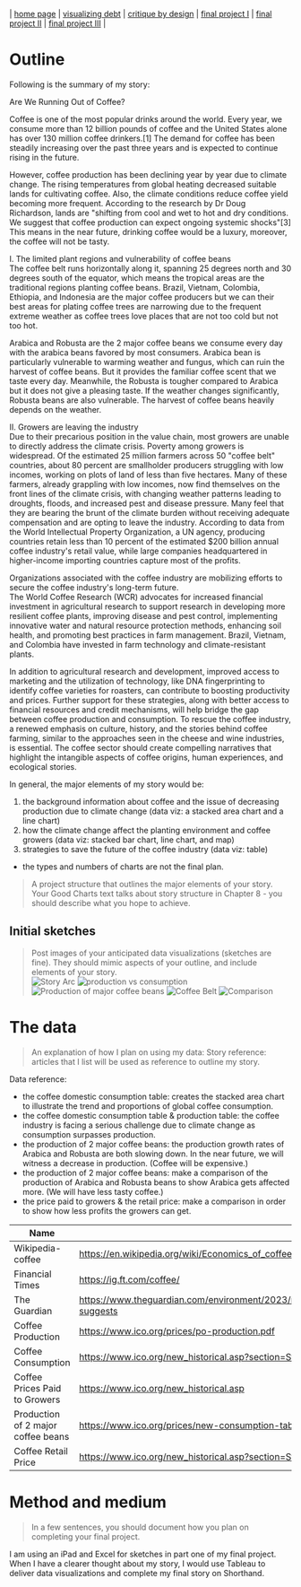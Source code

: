 | [home page](https://cmustudent.github.io/tswd-portfolio-templates/) | [visualizing debt](visualizing-government-debt) | [critique by design](critique-by-design) | [final project I](final-project-part-one) | [final project II](final-project-part-two) | [final project III](final-project-part-three) |

# Outline
Following is the summary of my story:  

Are We Running Out of Coffee?  

Coffee is one of the most popular drinks around the world. Every year, we consume more than 12 billion pounds of coffee and the United States alone has over 130 million coffee drinkers.[1] The demand for coffee has been steadily increasing over the past three years and is expected to continue rising in the future. 

However, coffee production has been declining year by year due to climate change. The rising temperatures from global heating decreased suitable lands for cultivating coffee. Also, the climate conditions reduce coffee yield becoming more frequent. According to the research by Dr Doug Richardson, lands are "shifting from cool and wet to hot and dry conditions. We suggest that coffee production can expect ongoing systemic shocks"[3] This means in the near future, drinking coffee would be a luxury, moreover, the coffee will not be tasty.


I. The limited plant regions and vulnerability of coffee beans  
The coffee belt runs horizontally along it, spanning 25 degrees north and 30 degrees south of the equator, which means the tropical areas are the traditional regions planting coffee beans. Brazil, Vietnam, Colombia, Ethiopia, and Indonesia are the major coffee producers but we can their best areas for plating coffee trees are narrowing due to the frequent extreme weather as coffee trees love places that are not too cold but not too hot.

Arabica and Robusta are the 2 major coffee beans we consume every day with the arabica beans favored by most consumers. Arabica bean is particularly vulnerable to warming weather and fungus, which can ruin the harvest of coffee beans. But it provides the familiar coffee scent that we taste every day. Meanwhile, the Robusta is tougher compared to Arabica but it does not give a pleasing taste. If the weather changes significantly, Robusta beans are also vulnerable. 
The harvest of coffee beans heavily depends on the weather. 

II. Growers are leaving the industry  
Due to their precarious position in the value chain, most growers are unable to directly address the climate crisis. Poverty among growers is widespread. Of the estimated 25 million farmers across 50 "coffee belt" countries, about 80 percent are smallholder producers struggling with low incomes, working on plots of land of less than five hectares. Many of these farmers, already grappling with low incomes, now find themselves on the front lines of the climate crisis, with changing weather patterns leading to droughts, floods, and increased pest and disease pressure. Many feel that they are bearing the brunt of the climate burden without receiving adequate compensation and are opting to leave the industry.
According to data from the World Intellectual Property Organization, a UN agency, producing countries retain less than 10 percent of the estimated $200 billion annual coffee industry's retail value, while large companies headquartered in higher-income importing countries capture most of the profits.

Organizations associated with the coffee industry are mobilizing efforts to secure the coffee industry's long-term future.  
The World Coffee Research (WCR) advocates for increased financial investment in agricultural research to support research in developing more resilient coffee plants, improving disease and pest control, implementing innovative water and natural resource protection methods, enhancing soil health, and promoting best practices in farm management. Brazil, Vietnam, and Colombia have invested in farm technology and climate-resistant plants.

In addition to agricultural research and development, improved access to marketing and the utilization of technology, like DNA fingerprinting to identify coffee varieties for roasters, can contribute to boosting productivity and prices. Further support for these strategies, along with better access to financial resources and credit mechanisms, will help bridge the gap between coffee production and consumption. To rescue the coffee industry, a renewed emphasis on culture, history, and the stories behind coffee farming, similar to the approaches seen in the cheese and wine industries, is essential. The coffee sector should create compelling narratives that highlight the intangible aspects of coffee origins, human experiences, and ecological stories.  

In general, the major elements of my story would be:
1. the background information about coffee and the issue of decreasing production due to climate change (data viz: a stacked area chart and a line chart)
2. how the climate change affect the planting environment and coffee growers (data viz: stacked bar chart, line chart, and map)
3. strategies to save the future of the coffee industry (data viz: table)
* the types and numbers of charts are not the final plan.

> A project structure that outlines the major elements of your story.  Your Good Charts text talks about story structure in Chapter 8 - you should describe what you hope to achieve.  

## Initial sketches
> Post images of your anticipated data visualizations (sketches are fine). They should mimic aspects of your outline, and include elements of your story.  
![Story Arc](story%20arc.jpg)
![production vs consumption](production%20vs%20consumption.jpg)
![Production of major coffee beans](production%20of%20arabica%20and%20robusta.jpg)
![Coffee Belt](the%20coffe%20belt.jpg)
![Comparison](comparison.jpg)


# The data
> An explanation of how I plan on using my data:
Story reference: articles that I list will be used as reference to outline my story.
  
Data reference:
- the coffee domestic consumption table: creates the stacked area chart to illustrate the trend and proportions of global coffee consumption.
- the coffee domestic consumption table & production table: the coffee industry is facing a serious challenge due to climate change as consumption surpasses production.
- the production of 2 major coffee beans: the production growth rates of Arabica and Robusta are both slowing down. In the near future, we will witness a decrease in production. (Coffee will be expensive.)
- the production of 2 major coffee beans: make a comparison of the production of Arabica and Robusta beans to show Arabica gets affected more. (We will have less tasty coffee.)
- the price paid to growers & the retail price: make a comparison in order to show how less profits the growers can get.
  

| Name                               | URL                                                                                                                                                | Description     |   |   |
|------------------------------------|----------------------------------------------------------------------------------------------------------------------------------------------------|-----------------|---|---|
| Wikipedia-coffee                   | https://en.wikipedia.org/wiki/Economics_of_coffee#:~:text=Twelve%20billion%20pounds%20of%20coffee,over%20130%20million%20coffee%20drinkers.        | Story Reference |   |   |
| Financial Times                    | https://ig.ft.com/coffee/                                                                                                                          | Story Reference |   |   |
| The Guardian                       | https://www.theguardian.com/environment/2023/mar/09/rising-temperatures-in-tropics-to-lead-to-lower-coffee-yields-and-higher-prices-study-suggests | Story Reference |   |   |
| Coffee Production                  | https://www.ico.org/prices/po-production.pdf                                                                                                       | Data Reference  |   |   |
| Coffee Consumption                 | https://www.ico.org/new_historical.asp?section=Statistics                                                                                          | Data Reference  |   |   |
| Coffee Prices Paid to Growers      | https://www.ico.org/new_historical.asp                                                                                                             | Data Reference  |   |   |
| Production of 2 major coffee beans | https://www.ico.org/prices/new-consumption-table.pdf                                                                                               | Data Reference  |   |   |
| Coffee Retail Price                | https://www.ico.org/new_historical.asp?section=Statistics                                                                                          | Data Reference  |   |   |

# Method and medium
> In a few sentences, you should document how you plan on completing your final project. 

I am using an iPad and Excel for sketches in part one of my final project. When I have a clearer thought about my story, I would use Tableau to deliver data visualizations and complete my final story on Shorthand.
